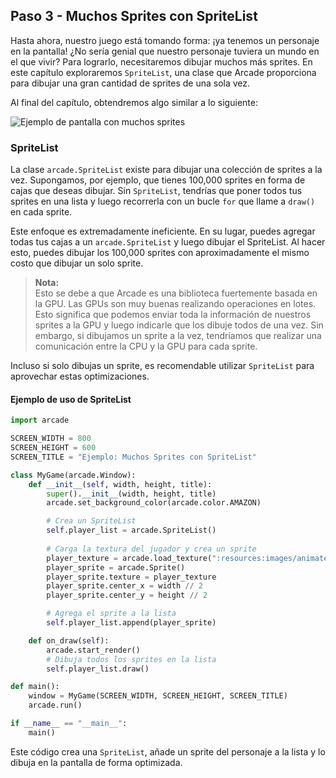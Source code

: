 ## Paso 3 - Muchos Sprites con SpriteList

Hasta ahora, nuestro juego está tomando forma: ¡ya tenemos un personaje en la pantalla! ¿No sería genial que nuestro personaje tuviera un mundo en el que vivir? Para lograrlo, necesitaremos dibujar muchos más sprites. En este capítulo exploraremos `SpriteList`, una clase que Arcade proporciona para dibujar una gran cantidad de sprites de una sola vez.

Al final del capítulo, obtendremos algo similar a lo siguiente:

![Ejemplo de pantalla con muchos sprites](images/title_03.png)

### SpriteList

La clase `arcade.SpriteList` existe para dibujar una colección de sprites a la vez. Supongamos, por ejemplo, que tienes 100,000 sprites en forma de cajas que deseas dibujar. Sin `SpriteList`, tendrías que poner todos tus sprites en una lista y luego recorrerla con un bucle `for` que llame a `draw()` en cada sprite.

Este enfoque es extremadamente ineficiente. En su lugar, puedes agregar todas tus cajas a un `arcade.SpriteList` y luego dibujar el SpriteList. Al hacer esto, puedes dibujar los 100,000 sprites con aproximadamente el mismo costo que dibujar un solo sprite.

> **Nota:**  
> Esto se debe a que Arcade es una biblioteca fuertemente basada en la GPU. Las GPUs son muy buenas realizando operaciones en lotes. Esto significa que podemos enviar toda la información de nuestros sprites a la GPU y luego indicarle que los dibuje todos de una vez. Sin embargo, si dibujamos un sprite a la vez, tendríamos que realizar una comunicación entre la CPU y la GPU para cada sprite.

Incluso si solo dibujas un sprite, es recomendable utilizar `SpriteList` para aprovechar estas optimizaciones.

#### Ejemplo de uso de SpriteList

```python
import arcade

SCREEN_WIDTH = 800
SCREEN_HEIGHT = 600
SCREEN_TITLE = "Ejemplo: Muchos Sprites con SpriteList"

class MyGame(arcade.Window):
    def __init__(self, width, height, title):
        super().__init__(width, height, title)
        arcade.set_background_color(arcade.color.AMAZON)

        # Crea un SpriteList
        self.player_list = arcade.SpriteList()
        
        # Carga la textura del jugador y crea un sprite
        player_texture = arcade.load_texture(":resources:images/animated_characters/female_adventurer/femaleAdventurer_idle.png")
        player_sprite = arcade.Sprite()
        player_sprite.texture = player_texture
        player_sprite.center_x = width // 2
        player_sprite.center_y = height // 2

        # Agrega el sprite a la lista
        self.player_list.append(player_sprite)

    def on_draw(self):
        arcade.start_render()
        # Dibuja todos los sprites en la lista
        self.player_list.draw()

def main():
    window = MyGame(SCREEN_WIDTH, SCREEN_HEIGHT, SCREEN_TITLE)
    arcade.run()

if __name__ == "__main__":
    main()
```

Este código crea una `SpriteList`, añade un sprite del personaje a la lista y lo dibuja en la pantalla de forma optimizada.
